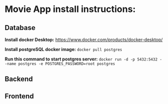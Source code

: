 # Movie App install instructions:

## Database 

**Install docker Desktop:** https://www.docker.com/products/docker-desktop/

**Install postgreSQL docker image:** `docker pull postgres`

**Run this command to start postgres server:** `docker run -d -p 5432:5432 --name postgres -e POSTGRES_PASSWORD=root postgres`

## Backend

## Frontend